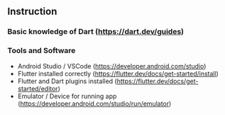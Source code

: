 ## Instruction

### Basic knowledge of Dart (https://dart.dev/guides)


### Tools and Software

* Android Studio / VSCode (https://developer.android.com/studio)
* Flutter installed correctly (https://flutter.dev/docs/get-started/install)
* Flutter and Dart plugins installed (https://flutter.dev/docs/get-started/editor)
* Emulator / Device for running app (https://developer.android.com/studio/run/emulator)

